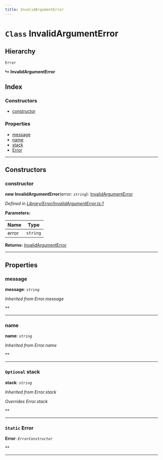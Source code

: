 ```yaml
---
title: InvalidArgumentError
---
```


# `Class` InvalidArgumentError

## Hierarchy

 `Error`

**↳ InvalidArgumentError**

## Index

### Constructors

* [constructor](invalidargumenterror#constructor)

### Properties

* [message](invalidargumenterror#message)
* [name](invalidargumenterror#name)
* [stack](invalidargumenterror#stack)
* [Error](invalidargumenterror#error)

---

## Constructors

<a id="constructor"></a>

###  constructor

**new InvalidArgumentError**(error: *`string`*): [InvalidArgumentError](invalidargumenterror)

*Defined in [Library/Error/InvalidArgumentError.ts:1](https://github.com/SpoonX/stix/blob/cb15ad1/src/Library/Error/InvalidArgumentError.ts#L1)*

**Parameters:**

| Name | Type |
| ------ | ------ |
| error | `string` |

**Returns:** [InvalidArgumentError](invalidargumenterror)

___

## Properties

<a id="message"></a>

###  message

**message**: *`string`*

*Inherited from Error.message*

**

___
<a id="name"></a>

###  name

**name**: *`string`*

*Inherited from Error.name*

**

___
<a id="stack"></a>

### `Optional` stack

**stack**: *`string`*

*Inherited from Error.stack*

*Overrides Error.stack*

**

___
<a id="error"></a>

### `Static` Error

**Error**: *`ErrorConstructor`*

**

___

